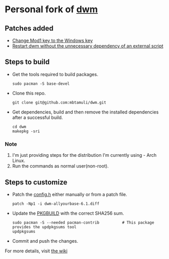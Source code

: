 # Personal fork of [dwm](https://dwm.suckless.org/)

## Patches added

* [Change Mod1 key to the Windows key](https://dwm.suckless.org/customisation/windows_key/)
* [Restart dwm without the unnecessary dependency of an external script](https://dwm.suckless.org/patches/selfrestart/)

## Steps to build

* Get the tools required to build packages.
  ```
  sudo pacman -S base-devel
  ```
* Clone this repo.
  ```
  git clone git@github.com:mbtamuli/dwm.git
  ```
* Get dependencies, build and then remove the installed dependencies after
  a successful build.
  ```
  cd dwm
  makepkg -sri
  ```
### Note
1. I'm just providing steps for the distribution I'm currently using - Arch
   Linux.
2. Run the commands as normal user(non-root).

## Steps to customize

* Patch the [config.h](config.h) either manually or from a patch file.
  ```
  patch -Np1 -i dwm-allyourbase-6.1.diff
  ```
* Update the [PKGBUILD](PKGBUILD) with the correct SHA256 sum.
  ```
  sudo pacman -S --needed pacman-contrib          # This package provides the updpkgsums tool
  updpkgsums
  ```
* Commit and push the changes.


For more details, visit [the wiki](https://wiki.archlinux.org/index.php/Arch_User_Repository#Installing_packages)

